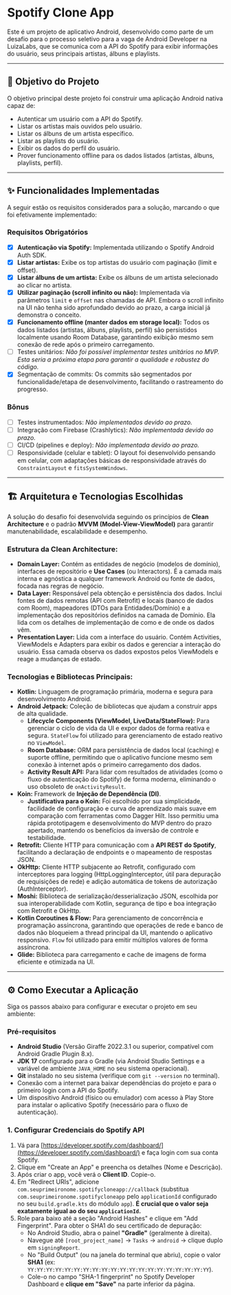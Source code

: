 # Spotify Clone App

Este é um projeto de aplicativo Android, desenvolvido como parte de um desafio para o processo seletivo para a vaga de Android Developer na LuizaLabs, que se comunica com a API do Spotify para exibir informações do usuário, seus principais artistas, álbuns e playlists.

---

## 🎯 Objetivo do Projeto

O objetivo principal deste projeto foi construir uma aplicação Android nativa capaz de:

* Autenticar um usuário com a API do Spotify.
* Listar os artistas mais ouvidos pelo usuário.
* Listar os álbuns de um artista específico.
* Listar as playlists do usuário.
* Exibir os dados do perfil do usuário.
* Prover funcionamento offline para os dados listados (artistas, álbuns, playlists, perfil).

---

## ✨ Funcionalidades Implementadas

A seguir estão os requisitos considerados para a solução, marcando o que foi efetivamente implementado:

### Requisitos Obrigatórios
- [x] **Autenticação via Spotify:** Implementada utilizando o Spotify Android Auth SDK.
- [x] **Listar artistas:** Exibe os top artistas do usuário com paginação (limit e offset).
- [x] **Listar álbuns de um artista:** Exibe os álbuns de um artista selecionado ao clicar no artista.
- [x] **Utilizar paginação (scroll infinito ou não):** Implementada via parâmetros `limit` e `offset` nas chamadas de API. Embora o scroll infinito na UI não tenha sido aprofundado devido ao prazo, a carga inicial já demonstra o conceito.
- [x] **Funcionamento offline (manter dados em storage local):** Todos os dados listados (artistas, álbuns, playlists, perfil) são persistidos localmente usando Room Database, garantindo exibição mesmo sem conexão de rede após o primeiro carregamento.
- [ ] Testes unitários: *Não foi possível implementar testes unitários no MVP. Esta seria a próxima etapa para garantir a qualidade e robustez do código.*
- [x] Segmentação de commits: Os commits são segmentados por funcionalidade/etapa de desenvolvimento, facilitando o rastreamento do progresso.

### Bônus
- [ ] Testes instrumentados: *Não implementados devido ao prazo.*
- [ ] Integração com Firebase (Crashlytics): *Não implementada devido ao prazo.*
- [ ] CI/CD (pipelines e deploy): *Não implementada devido ao prazo.*
- [ ] Responsividade (celular e tablet): O layout foi desenvolvido pensando em celular, com adaptações básicas de responsividade através do `ConstraintLayout` e `fitsSystemWindows`.

---

## 🏗️ Arquitetura e Tecnologias Escolhidas

A solução do desafio foi desenvolvida seguindo os princípios de **Clean Architecture** e o padrão **MVVM (Model-View-ViewModel)** para garantir manutenabilidade, escalabilidade e desempenho.

### Estrutura da Clean Architecture:
-   **Domain Layer:** Contém as entidades de negócio (modelos de domínio), interfaces de repositório e **Use Cases** (ou Interactors). É a camada mais interna e agnóstica a qualquer framework Android ou fonte de dados, focada nas regras de negócio.
-   **Data Layer:** Responsável pela obtenção e persistência dos dados. Inclui fontes de dados remotas (API com Retrofit) e locais (banco de dados com Room), mapeadores (DTOs para Entidades/Domínio) e a implementação dos repositórios definidos na camada de Domínio. Ela lida com os detalhes de implementação de como e de onde os dados vêm.
-   **Presentation Layer:** Lida com a interface do usuário. Contém Activities, ViewModels e Adapters para exibir os dados e gerenciar a interação do usuário. Essa camada observa os dados expostos pelos ViewModels e reage a mudanças de estado.

### Tecnologias e Bibliotecas Principais:
-   **Kotlin:** Linguagem de programação primária, moderna e segura para desenvolvimento Android.
-   **Android Jetpack:** Coleção de bibliotecas que ajudam a construir apps de alta qualidade.
    -   **Lifecycle Components (ViewModel, LiveData/StateFlow):** Para gerenciar o ciclo de vida da UI e expor dados de forma reativa e segura. `StateFlow` foi utilizado para gerenciamento de estado reativo no `ViewModel`.
    -   **Room Database:** ORM para persistência de dados local (caching) e suporte offline, permitindo que o aplicativo funcione mesmo sem conexão à internet após o primeiro carregamento dos dados.
    -   **Activity Result API:** Para lidar com resultados de atividades (como o fluxo de autenticação do Spotify) de forma moderna, eliminando o uso obsoleto de `onActivityResult`.
-   **Koin:** Framework de **Injeção de Dependência (DI)**.
    -   **Justificativa para o Koin:** Foi escolhido por sua simplicidade, facilidade de configuração e curva de aprendizado mais suave em comparação com ferramentas como Dagger Hilt. Isso permitiu uma rápida prototipagem e desenvolvimento do MVP dentro do prazo apertado, mantendo os benefícios da inversão de controle e testabilidade.
-   **Retrofit:** Cliente HTTP para comunicação com a **API REST do Spotify**, facilitando a declaração de endpoints e o mapeamento de respostas JSON.
-   **OkHttp:** Cliente HTTP subjacente ao Retrofit, configurado com interceptores para logging (HttpLoggingInterceptor, útil para depuração de requisições de rede) e adição automática de tokens de autorização (AuthInterceptor).
-   **Moshi:** Biblioteca de serialização/desserialização JSON, escolhida por sua interoperabilidade com Kotlin, segurança de tipo e boa integração com Retrofit e OkHttp.
-   **Kotlin Coroutines & Flow:** Para gerenciamento de concorrência e programação assíncrona, garantindo que operações de rede e banco de dados não bloqueiem a thread principal da UI, mantendo o aplicativo responsivo. `Flow` foi utilizado para emitir múltiplos valores de forma assíncrona.
-   **Glide:** Biblioteca para carregamento e cache de imagens de forma eficiente e otimizada na UI.

---

## ⚙️ Como Executar a Aplicação

Siga os passos abaixo para configurar e executar o projeto em seu ambiente:

### Pré-requisitos
-   **Android Studio** (Versão Giraffe 2022.3.1 ou superior, compatível com Android Gradle Plugin 8.x).
-   **JDK 17** configurado para o Gradle (via Android Studio Settings e a variável de ambiente `JAVA_HOME` no seu sistema operacional).
-   **Git** instalado no seu sistema (verifique com `git --version` no terminal).
-   Conexão com a internet para baixar dependências do projeto e para o primeiro login com a API do Spotify.
-   Um dispositivo Android (físico ou emulador) com acesso à Play Store para instalar o aplicativo Spotify (necessário para o fluxo de autenticação).

### 1. Configurar Credenciais do Spotify API
1.  Vá para [https://developer.spotify.com/dashboard/](https://developer.spotify.com/dashboard/) e faça login com sua conta Spotify.
2.  Clique em "Create an App" e preencha os detalhes (Nome e Descrição).
3.  Após criar o app, você verá o **Client ID**. Copie-o.
4.  Em "Redirect URIs", adicione `com.seuprimeironome.spotifycloneapp://callback` (substitua `com.seuprimeironome.spotifycloneapp` pelo `applicationId` configurado no seu `build.gradle.kts` do módulo `app`). **É crucial que o valor seja exatamente igual ao do seu `applicationId`.**
5.  Role para baixo até a seção "Android Hashes" e clique em "Add Fingerprint". Para obter o SHA1 do seu certificado de depuração:
    * No Android Studio, abra o painel **"Gradle"** (geralmente à direita).
    * Navegue até `[root_project_name]` -> `Tasks` -> `android` -> clique duplo em `signingReport`.
    * No "Build Output" (ou na janela do terminal que abriu), copie o valor **SHA1** (ex: `YY:YY:YY:YY:YY:YY:YY:YY:YY:YY:YY:YY:YY:YY:YY:YY:YY:YY:YY:YY`).
    * Cole-o no campo "SHA-1 fingerprint" no Spotify Developer Dashboard e **clique em "Save"** na parte inferior da página.
